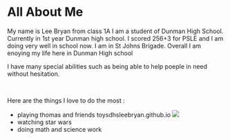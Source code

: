 <!DOCTYPE html>
<html>
<body>
<h1> All About Me</h1>
<title> This is my portfolio website </title>

<p>
My name is Lee Bryan from class 1A I am a student of Dunman High School. Currently in 1st year Dunman high school. I scored 256+3 for PSLE and I am doing very well in school now. I am in St Johns Brigade. Overall I am enoying my life here in Dunman High school
</p>
<p> I have many special abilities such as being able to help poeple in need without hesitation.
 </p>
<br>
<p>Here are the things I love to do the most : </p> 
<ul>
<li>playing thomas and friends toysdhsleebryan.github.io
 <img src="https://vignette.wikia.nocookie.net/starwars/images/2/2c/Vebb_Grievous_Fisto.jpg/revision/latest/scale-to-width-down/322?cb=20120924013414"/>
<li>watching star wars</li>
<li>doing math and science work</li>
</ul>
</body>
</html>

